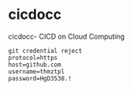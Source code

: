 # cicdocc
cicdocc- CICD on Cloud Computing
```
git credential reject
protocol=https
host=github.com
username=thmztpl
password=HgD3538.!
